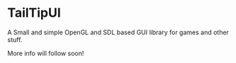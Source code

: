 # TailTipUI
A Small and simple OpenGL and SDL based GUI library for games and other stuff. 

More info will follow soon!
